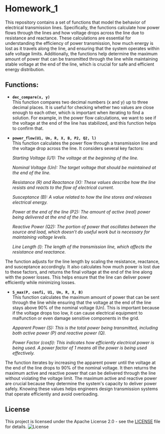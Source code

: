 # Homework_1

This repository contains a set of functions that model the behavior of electrical transmission lines. Specifically, the functions calculate how power flows through the lines and how voltage drops across the line due to resistance and reactance. These calculations are essential for understanding the efficiency of power transmission, how much energy is lost as it travels along the line, and ensuring that the system operates within safe voltage limits. Additionally, the functions help determine the maximum amount of power that can be transmitted through the line while maintaining stable voltage at the end of the line, which is crucial for safe and efficient energy distribution.

## Functions:

- **`dec_compare(x, y)`**  
This function compares two decimal numbers (x and y) up to three decimal places. It is useful for checking whether two values are close enough to each other, which is important when iterating to find a solution. For example, in the power flow calculations, we want to see if the voltage at the end of the line has stabilized, and this function helps to confirm that.

- **`power_flow(U1, Un, R, X, B, P2, Q2, l)`**  
This function calculates the power flow through a transmission line and the voltage drop across the line. It considers several key factors:

  *Starting Voltage (U1): The voltage at the beginning of the line.*

  *Nominal Voltage (Un): The target voltage that should be maintained at the end of the line.*

  *Resistance (R) and Reactance (X): These values describe how the line resists and reacts to the flow of electrical current.*

  *Susceptance (B): A value related to how the line stores and releases electrical energy.*

  *Power at the end of the line (P2): The amount of active (real) power being delivered at the end of the line.*

  *Reactive Power (Q2): The portion of power that oscillates between the source and load, which doesn’t do useful work but is necessary for maintaining voltage levels.*

  *Line Length (l): The length of the transmission line, which affects the resistance and reactance.*

The function adjusts for the line length by scaling the resistance, reactance, and susceptance accordingly. It also calculates how much power is lost due to these factors, and returns the final voltage at the end of the line along with the power losses. This helps ensure that the line can deliver power efficiently while minimizing losses.

- **`S_max(P, cosfi, U1, Un, R, X, B)`**  
This function calculates the maximum amount of power that can be sent through the line while ensuring that the voltage at the end of the line stays above 90% of the nominal voltage (Un). This is important because if the voltage drops too low, it can cause electrical equipment to malfunction or even damage sensitive components in the grid.

  *Apparent Power (S): This is the total power being transmitted, including both active power (P) and reactive power (Q).*

  *Power Factor (cosfi): This indicates how efficiently electrical power is being used. A power factor of 1 means all the power is being used effectively.*


The function iterates by increasing the apparent power until the voltage at the end of the line drops to 90% of the nominal voltage. It then returns the maximum active and reactive power that can be delivered through the line without violating the voltage limit. The maximum active and reactive power are crucial because they determine the system's capacity to deliver power safely. Knowing these values helps engineers design transmission systems that operate efficiently and avoid overloading.

## License

This project is licensed under the Apache License 2.0 - see the [LICENSE](LICENSE) file for details.
![License](https://img.shields.io/badge/License-Apache%202.0-blue.svg)
